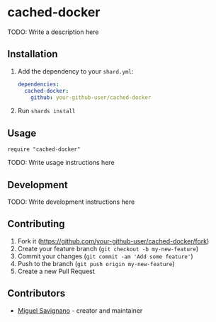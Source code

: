# cached-docker

TODO: Write a description here

## Installation

1. Add the dependency to your `shard.yml`:

   ```yaml
   dependencies:
     cached-docker:
       github: your-github-user/cached-docker
   ```

2. Run `shards install`

## Usage

```crystal
require "cached-docker"
```

TODO: Write usage instructions here

## Development

TODO: Write development instructions here

## Contributing

1. Fork it (<https://github.com/your-github-user/cached-docker/fork>)
2. Create your feature branch (`git checkout -b my-new-feature`)
3. Commit your changes (`git commit -am 'Add some feature'`)
4. Push to the branch (`git push origin my-new-feature`)
5. Create a new Pull Request

## Contributors

- [Miguel Savignano](https://github.com/your-github-user) - creator and maintainer
